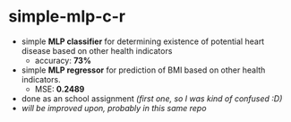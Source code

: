 # simple-mlp-c-r
 
- simple **MLP classifier** for determining existence of potential heart disease based on other health indicators 
  - accuracy: **73%**
- simple **MLP regressor** for prediction of BMI based on other health indicators.
  - MSE: **0.2489**
- done as an school assignment *(first one, so I was kind of confused :D)*
- *will be improved upon, probably in this same repo*